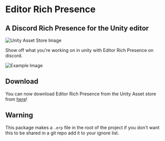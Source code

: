 # Editor Rich Presence
## A Discord Rich Presence for the Unity editor

![Unity Asset Store Image](https://assetstorev1-prd-cdn.unity3d.com/key-image/d514aa2a-ca58-4a63-9ae0-b27239e1f8d8.webp)

Show off what you're working on in unity with Editor Rich Presence on discord.

![Example Image](https://assetstorev1-prd-cdn.unity3d.com/package-screenshot/d7c67997-ea03-4881-ae7c-41f15296513a.webp)

## Download

You can now download Editor Rich Presence from the Unity Asset store from [here](https://assetstore.unity.com/packages/tools/utilities/editor-rich-presence-178736)!

## Warning

This package makes a `.erp` file in the root of the project if you don't want this to be shared in a git repo add it to your ignore list.
